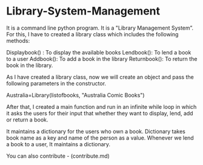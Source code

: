 # Library-System-Management
It is a command line python program.
It is a "Library Management System”. For this, I have to created a library class which includes the following methods:

Displaybook() : To display the available books
Lendbook(): To lend a book to a user
Addbook(): To add a book in the library
Returnbook(): To return the book in the library.

As I have created a library class, now we will create an object and pass the following parameters in the constructor.

Australia=Library(listofbooks, "Australia Comic Books")

After that, I created a main function and run in an infinite while loop in which it asks the users for their input that whether they want to display, lend, add or return a book.

It maintains a dictionary for the users who own a book. Dictionary takes book name as a key and name of the person as a value. Whenever we lend a book to a user, It maintains a dictionary.

You can also contribute - (contribute.md)

